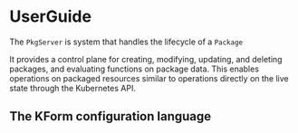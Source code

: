 # UserGuide

The `PkgServer` is system that handles the lifecycle of a `Package`



 It provides a control plane for creating, modifying, updating, and deleting packages, and evaluating functions on package data. This enables operations on packaged resources similar to operations directly on the live state through the Kubernetes API.

## The KForm configuration language




[KRM]: https://github.com/kubernetes/design-proposals-archive/blob/main/architecture/resource-management.md